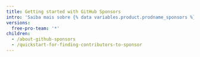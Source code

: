 ```yaml
---
title: Getting started with GitHub Sponsors
intro: 'Saiba mais sobre {% data variables.product.prodname_sponsors %} e como você pode se envolver como patrocinador ou contribuidor de código aberto.'
versions:
  free-pro-team: '*'
children:
  - /about-github-sponsors
  - /quickstart-for-finding-contributors-to-sponsor
---
```


